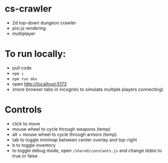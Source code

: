 # cs-crawler

- 2d top-down dungeon crawler
- pixi.js rendering
- multiplayer

# To run locally:
- pull code
- `npm i`
- `npm run dev`
- open [http://localhost:5173](http://localhost:5173)
- (more browser tabs in incognito to simulate multiple players connecting)

# Controls
- click to move
- mouse wheel to cycle through weapons (temp)
- alt + mouse wheel to cycle through armors (temp)
- tab to toggle minimap between center overlay and top-right
- b to toggle inventory
- to toggle debug mode, open `/shared/constants.js` and change `DEBUG` to true or false